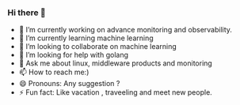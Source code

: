 ### Hi there 👋

<!--
**sunilsagar/sunilsagar** is a ✨ _special_ ✨ repository because its `README.md` (this file) appears on your GitHub profile.
-->

- 🔭 I’m currently working on advance monitoring and observability.
- 🌱 I’m currently learning machine learning
- 👯 I’m looking to collaborate on machine learning
- 🤔 I’m looking for help with golang
- 💬 Ask me about linux, middleware products and monitoring 
- 📫 How to reach me:) 
- 😄 Pronouns: Any suggestion ?
- ⚡ Fun fact: Like vacation , traveeling and meet new people. 
